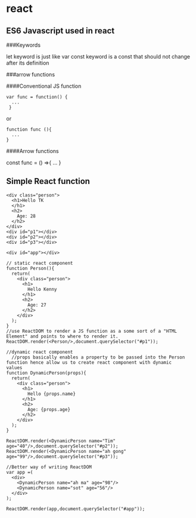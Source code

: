 # react

## ES6 Javascript used in react

###Keywords

let keyword is just like var
const keyword is a const that should not change after its definition

###arrow functions

####Conventional JS function
```
var func = function() {
  ...
 }
```
or
```
function func (){
  ...
}
```
####Arrow functions 

const func = () =>{
  ...
}

## Simple React function

``` 
<div class="person">
  <h1>Hello TK
  </h1>
  <h2>
    Age: 28
  </h2>
</div>
<div id="p1"></div>
<div id="p2"></div>
<div id="p3"></div>

<div id="app"></div>

```
```
// static react component
function Person(){
  return(
    <div class="person">
      <h1>
        Hello Kenny
      </h1>
      <h2>
        Age: 27
      </h2>
    </div>
  );  
}
//use ReactDOM to render a JS function as a some sort of a "HTML Element" and points to where to render it.
ReactDOM.render(<Person/>,document.querySelector("#p1"));

//dynamic react component
  //props basically enables a property to be passed into the Person   function hence allow us to create react component with dynamic       values
function DynamicPerson(props){
  return(
    <div class="person">
      <h1>
        Hello {props.name}
      </h1>
      <h2>
        Age: {props.age}
      </h2>
    </div>
  );  
}

ReactDOM.render(<DynamicPerson name="Tim" age="40"/>,document.querySelector("#p2")); 
ReactDOM.render(<DynamicPerson name="ah gong" age="99"/>,document.querySelector("#p3")); 

//Better way of writing ReactDOM
var app =(
  <div>
    <DynamicPerson name="ah ma" age="98"/>
    <DynamicPerson name="sot" age="56"/>
  </div>
);

ReactDOM.render(app,document.querySelector("#app"));
```
